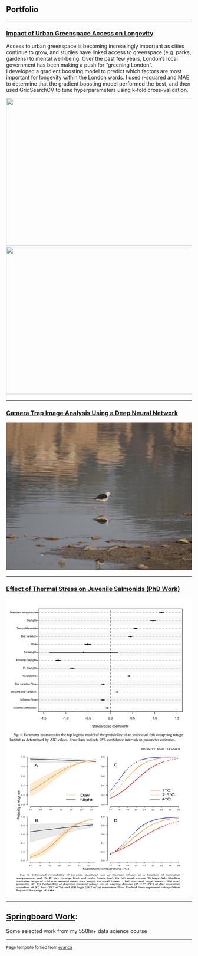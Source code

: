 ## Portfolio

---

### [Impact of Urban Greenspace Access on Longevity](https://github.com/KimSB80/Predicting-Longevity-Using-Urban-Greenspace-)
Access to urban greenspace is becoming increasingly important as cities continue to grow, and studies have linked access to greenspace (e.g. parks, gardens) to mental well-being. Over the past few years, London’s local government has been making a push for “greening London”. 
<br>
I developed a gradient boosting model to predict which factors are most important for longevity within the London wards. I used r-squared and MAE to determine that the gradient boosting model performed the best, and then used GridSearchCV to tune hyperparameters using k-fold cross-validation.

<img width="600" height="400" src="images/Greenspace1.jpg?raw=true"/>
<img width="600" height="400" src="images/Greenspace2.jpg?raw=true"/>

---
### [Camera Trap Image Analysis Using a Deep Neural Network](https://github.com/KimSB80/Wildlife-Image-Processing)
<img width="600" height="400" src="images/WildlifeImaging.jpg?raw=true"/>

---
### [Effect of Thermal Stress on Juvenile Salmonids (PhD Work)](http://example.com/)
<img width="600" height="400" src="images/PhDwork2.png?raw=true"/>
<img width="600" height="400" src="images/PhDwork1.png?raw=true"/>

---
## [Springboard Work](https://github.com/KimSB80/Springboard-Case-Studies):
Some selected work from my 550hr+ data science course



---
<p style="font-size:11px">Page template forked from <a href="https://github.com/evanca/quick-portfolio">evanca</a></p>
<!-- Remove above link if you don't want to attibute -->
